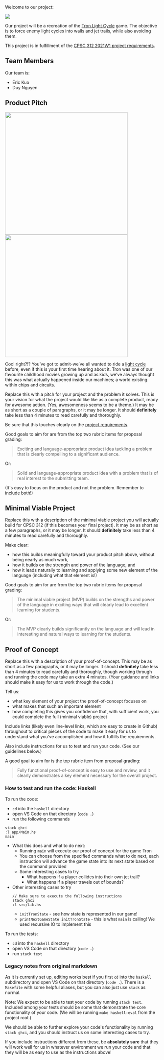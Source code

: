 <p>
    <p>Welcome to our project:</p>
    <a href="https://github.com/DenverCoder1/readme-typing-svg">
      <img src="https://readme-typing-svg.herokuapp.com?font=consolas&color=%2311A1F7&size=30&lines=TRON" />
    </a>
</p>

Our project will be a recreation of the [Tron Light Cycle](https://en.wikipedia.org/wiki/Tron_(video_game)) game. The objective is to force enemy light cycles into walls and jet trails, while also avoiding them.

This project is in fulfillment of the [CPSC 312 2021W1 project requirements](https://steven-wolfman.github.io/cpsc-312-website/project.html).

## Team Members

Our team is:

+ Eric Kuo
+ Duy Nguyen

## Product Pitch

<img src="https://i.pinimg.com/originals/56/e4/1b/56e41b45b51feda58b668cdd4c9a0ff2.gif" width="400"/> <img src="https://i.pinimg.com/originals/a6/78/cf/a678cfba3e2f13ff3afc4bde10bb29dd.gif" width="400">

Cool right?!? You’ve got to admit-we’ve all wanted to ride a [light cycle](https://www.google.com/url?q=https://tron.fandom.com/wiki/Light_Cycle_(1st_generation)&sa=D&source=docs&ust=1634800939945000&usg=AOvVaw2cBCh7lBM4DyGAgnFsSqL_) before, even if this is your first time hearing about it. Tron was one of our favourite childhood movies growing up and as kids, we’ve always thought this was what actually happened inside our machines; a world existing within chips and circuits. 


Replace this with a pitch for your project and the problem it solves. This is your vision for what the project
would like like as a complete product, ready for awesome action. (Yes, awesomeness seems to be a theme.)
It may be as short as a couple of paragraphs, or it may be longer. It should **definitely** take less than 4 minutes
to read carefully and thoroughly.

Be sure that this touches clearly on the [project requirements](https://steven-wolfman.github.io/cpsc-312-website/project.html#project-requirements).

Good goals to aim for are from the top two rubric items for proposal grading:

> Exciting and language-appropriate product idea tackling a problem that is clearly compelling to a significant audience.

Or:

> Solid and language-appropriate product idea with a problem that is of real interest to the submitting team.

(It's easy to focus on the product and not the problem. Remember to include both!)

## Minimal Viable Project

Replace this with a description of the minimal viable project you will actually build for CPSC 312 (if this becomes your final project).
It may be as short as a few paragraphs, or it may be longer. It should **definitely** take less than 4 minutes
to read carefully and thoroughly.

Make clear:
+ how this builds meaningfully toward your product pitch above, without being nearly as much work,
+ how it builds on the strength and power of the language, and
+ how it leads naturally to learning and applying some new element of the language (including what that element is!)

Good goals to aim for are from the top two rubric items for proposal grading:

> The minimal viable project (MVP) builds on the strengths and power of the language in exciting ways that will clearly lead to excellent learning for students.

Or:

> The MVP clearly builds significantly on the language and will lead in interesting and natural ways to learning for the students.

## Proof of Concept

Replace this with a description of your proof-of-concept. This may be as short as a few paragraphs, or it may be longer.
It should **definitely** take less than 4 minutes to read carefully and thoroughly, though working through and running the
code may take an extra 4 minutes. (Your guidance and links should make it easy for us to work through the code.)

Tell us:

+ what key element of your project the proof-of-concept focuses on
+ what makes that such an important element
+ how completing this gives you confidence that, with sufficient work, you could complete the full (minimal viable) project

Include links (likely even line-level links, which are easy to create in Github) throughout to critical pieces of
the code to make it easy for us to understand what you've accomplished and how it fulfills the requirements.

Also include instructions for us to test and run your code. (See our guidelines below.)

A good goal to aim for is the top rubric item from proposal grading:

> Fully functional proof-of-concept is easy to use and review, and it clearly demonstrates a key element necessary for the overall project.

### How to test and run the code: Haskell

To run the code:
- `cd` into the `haskell` directory
- open VS Code on that directory (`code .`)
- run the following commands
```
stack ghci
:l app/Main.hs
main
```
- What this does and what to do next:
    - Running `main` will execute our proof of concept for the game Tron
    - You can choose from the specified commands what to do next, each instruction will advance the game state into its next state based on the command provided
    - Some interesting cases to try
        - What happens if a player collides into their own jet trail?
        - What happens if a player travels out of bounds?
- Other interesting cases to try
    ```
    // Make sure to execute the following instructions
    stack ghci
    :l src/Lib.hs
    ```
    - `initTronState` - see how state is represented in our game!
    - `printNextGameState initTronState` - this is what `main` is calling! We used recursive IO to implement this

To run the tests:
- `cd` into the `haskell` directory
- open VS Code on that directory (`code .`)
- run `stack test`

### Legacy notes from original markdown
As it is currently set up, editing works best if you first `cd` into the `haskell` subdirectory and open VS Code on that directory (`code .`). There is a `Makefile` with some helpful aliases, but you can also just use `stack` as normal.

Note: We expect to be able to test your code by running `stack test`. Included among your tests should be some that demonstrate the core functionality of your code. (We will be running `make haskell-eval` from the project root.)

We should be able to further explore your code's functionality by running `stack ghci`, and you should instruct us on some interesting cases to try.

If you include instructions different from these, be **absolutely sure** that they will work well for us in whatever environment we run your code and that they will be as easy to use as the instructions above!

